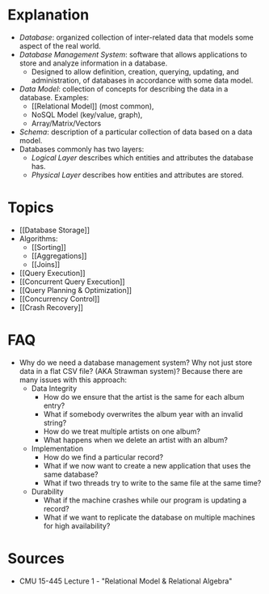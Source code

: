# Explanation
- *Database*: organized collection of inter-related data that models some aspect of the real world.
- *Database Management System*: software that allows applications to store and analyze information in a database.
	- Designed to allow definition, creation, querying, updating, and administration, of databases in accordance with some data model.
- *Data Model*: collection of concepts for describing the data in a database. Examples:
	- [[Relational Model]] (most common),
	- NoSQL Model (key/value, graph),
	- Array/Matrix/Vectors
- *Schema*: description of a particular collection of data based on a data model.
- Databases commonly has two layers:
	- *Logical Layer* describes which entities and attributes the database has.
	- *Physical Layer* describes how entities and attributes are stored.

# Topics
- [[Database Storage]]
- Algorithms:
	- [[Sorting]]
	- [[Aggregations]]
	- [[Joins]]
- [[Query Execution]]
- [[Concurrent Query Execution]]
- [[Query Planning & Optimization]]
- [[Concurrency Control]]
- [[Crash Recovery]]

# FAQ
- Why do we need a database management system? Why not just store data in a flat CSV file? (AKA Strawman system)? Because there are many issues with this approach:
	- Data Integrity
		- How do we ensure that the artist is the same for each album entry?
		- What if somebody overwrites the album year with an invalid string?
		- How do we treat multiple artists on one album?
		- What happens when we delete an artist with an album?
	- Implementation
		- How do we find a particular record?
		- What if we now want to create a new application that uses the same database?
		- What if two threads try to write to the same file at the same time?
	- Durability
		- What if the machine crashes while our program is updating a record?
		- What if we want to replicate the database on multiple machines for high availability?

# Sources
- CMU 15-445 Lecture 1 - "Relational Model & Relational Algebra"